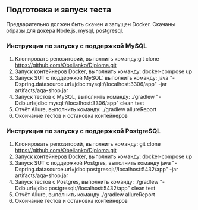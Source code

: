 ## Подготовка и запуск теста

Предварительно должен быть скачен и запущен Docker. Скачаны образы для докера Node.js, mysql, postgresql.

### Инструкция по запуску с поддержкой MySQL
1. Клонировать репозиторий, выполнить команду:git clone https://github.com/Obelianko/Diploma.git
2. Запуск контейнеров Docker, выполнить команду: docker-compose up
3. Запуск SUT с поддержкой MySQL: выполнить команду: java "-Dspring.datasource.url=jdbc:mysql://localhost:3306/app" -jar artifacts/aqa-shop.jar
4. Запуск тестов с MySQL, выполнить команду: ./gradlew "-Ddb.url=jdbc:mysql://localhost:3306/app" clean test
5. Отчёт Allure, выполнить команду: ./gradlew allureReport 
6. Окончание тестов и остановка контейнеров

### Инструкция по запуску с поддержкой PostgreSQL
1. Клонировать репозиторий, выполнить команду: git clone https://github.com/Obelianko/Diploma.git
2. Запуск контейнеров Docker, выполнить команду: docker-compose up
3. Запуск SUT с поддержкой Postgres, выполнить команду java "-Dspring.datasource.url=jdbc:postgresql://localhost:5432/app" -jar artifacts/aqa-shop.jar
4. Запуск тестов с Postgres, выполнить команду: ./gradlew "-Ddb.url=jdbc:postgresql://localhost:5432/app" clean test
5. Отчёт Allure, выполнить команду ./gradlew allureReport 
6. Окончание тестов и остановка контейнеров


